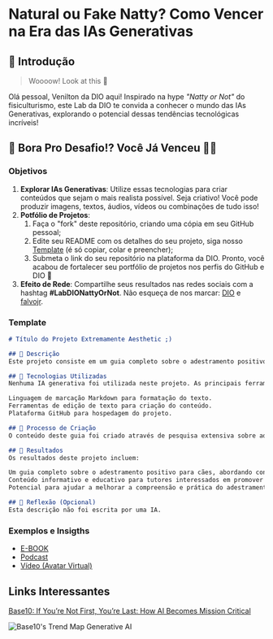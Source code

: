 # Natural ou Fake Natty? Como Vencer na Era das IAs Generativas

## 🚀 Introdução

> Woooow! Look at this 👀

Olá pessoal, Venilton da DIO aqui! Inspirado na hype _"Natty or Not"_ do fisiculturismo, este Lab da DIO te convida a conhecer o mundo das IAs Generativas, explorando o potencial dessas tendências tecnológicas incríveis!

## 🎯 Bora Pro Desafio!? Você Já Venceu 💪🤓

### Objetivos

1. **Explorar IAs Generativas**: Utilize essas tecnologias para criar conteúdos que sejam o mais realista possível. Seja criativo! Você pode produzir imagens, textos, áudios, vídeos ou combinações de tudo isso!
1. **Potfólio de Projetos**:
    1. Faça o "fork" deste repositório, criando uma cópia em seu GitHub pessoal;
    2. Edite seu README com os detalhes do seu projeto, siga nosso [Template](#template) (é só copiar, colar e preencher);
    3. Submeta o link do seu repositório na plataforma da DIO. Pronto, você acabou de fortalecer seu portfólio de projetos nos perfis do GitHub e DIO 🚀
1. **Efeito de Rede**: Compartilhe seus resultados nas redes sociais com a hashtag **#LabDIONattyOrNot**. Não esqueça de nos marcar: [DIO](https://www.linkedin.com/school/dio-makethechange) e [falvojr](https://www.linkedin.com/in/falvojr).

### Template

```markdown
# Título do Projeto Extremamente Aesthetic ;)

## 📒 Descrição
Este projeto consiste em um guia completo sobre o adestramento positivo para cães. O adestramento positivo é uma abordagem baseada em recompensas e estímulos positivos, visando promover uma relação saudável e harmoniosa entre os tutores e seus animais de estimação caninos.

## 🤖 Tecnologias Utilizadas
Nenhuma IA generativa foi utilizada neste projeto. As principais ferramentas e tecnologias empregadas incluem:

Linguagem de marcação Markdown para formatação do texto.
Ferramentas de edição de texto para criação do conteúdo.
Plataforma GitHub para hospedagem do projeto.

## 🧐 Processo de Criação
O conteúdo deste guia foi criado através de pesquisa extensiva sobre adestramento positivo para cães. Foram consultadas diversas fontes, incluindo livros, artigos acadêmicos e sites especializados em comportamento animal. Com base nessas informações, o conteúdo foi organizado de forma lógica e estruturada para fornecer aos leitores um guia abrangente e acessível sobre o tema.

## 🚀 Resultados
Os resultados deste projeto incluem:

Um guia completo sobre o adestramento positivo para cães, abordando conceitos, técnicas, resolução de problemas comportamentais, benefícios e dicas práticas.
Conteúdo informativo e educativo para tutores interessados em promover uma relação positiva e saudável com seus cães.
Potencial para ajudar a melhorar a compreensão e prática do adestramento canino, contribuindo para o bem-estar e felicidade tanto dos cães quanto de seus tutores.

## 💭 Reflexão (Opcional)
Esta descrição não foi escrita por uma IA.
```

### Exemplos e Insigths

- [E-BOOK](/exemplos/E-BOOK.md)
- [Podcast](/exemplos/PODCAST.md)
- [Vídeo (Avatar Virtual)](/exemplos/VIDEO.md)

## Links Interessantes

[Base10: If You’re Not First, You’re Last: How AI Becomes Mission Critical](https://base10.vc/post/generative-ai-mission-critical/)

![Base10's Trend Map Generative AI](https://github.com/digitalinnovationone/lab-natty-or-not/assets/730492/f4df26e8-f8f7-4419-8252-c69d73ea930c)

